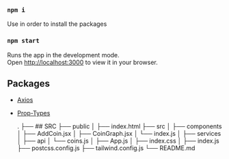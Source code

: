 
### `npm i`
 Use  in order to install the packages 

 ### `npm start`

Runs the app in the development mode.\
Open [http://localhost:3000](http://localhost:3000) to view it in your browser.


## Packages
* [Axios](https://github.com/axios/axios)
* [Prop-Types](https://github.com/facebook/prop-types)

    .
     ├── ## SRC
     ├── public
     │ ├── index.html
     ├── src 
     │ ├── components
     │    ├── AddCoin.jsx
     │    ├── CoinGraph.jsx
     │    └── index.js
     │ ├── services
     │    ├── api
     │    └── coins.js
     │ ├── App.js
     │ ├── index.css
     │ ├── index.js
     ├── postcss.config.js
     ├── tailwind.config.js
     └── README.md

